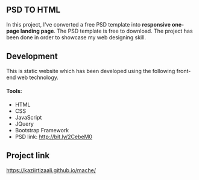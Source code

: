 ## PSD TO HTML

In this project, I've converted a free PSD template into **responsive one-page landing page**. The PSD template is free to download. The project has been done in order to showcase my web designing skill.

## Development

This is static website which has been developed using the following front-end web technology.

#### Tools:

* HTML
* CSS
* JavaScript
* JQuery
* Bootstrap Framework
* PSD link: http://bit.ly/2CebeM0

## Project link

https://kaziirtizaali.github.io/mache/
